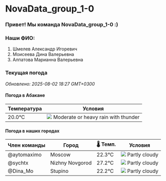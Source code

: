 # NovaData_group_1-0
### Привет! Мы команда NovaData_group_1-0 :)

### Наши ФИО:
1. Шмелев Александр Игоревич
2. Моисеева Дина Валерьевна
3. Алпатова Марианна Валерьевна

### Текущая погода
<!-- WEATHER:START -->
_Обновлено: 2025-08-02 18:27 GMT+0300_

#### Погода в Абакане

| Температура | Условия |
|-------------|----------|
| 20.0°C     | ![](https://cdn.weatherapi.com/weather/64x64/night/389.png) Moderate or heavy rain with thunder |

#### Погода в наших городах

| Член команды  | Город               | 🌡️ Темп.  | Условия          |
|---------------|---------------------|-----------|--------------------|
| @aytomaximo    | Moscow              |   22.3°C | ![](https://cdn.weatherapi.com/weather/64x64/day/116.png) Partly cloudy |
| @sychtx        | Nizhny Novgorod     |   27.2°C | ![](https://cdn.weatherapi.com/weather/64x64/day/116.png) Partly cloudy |
| @Dina_Mo       | Stupino             |   22.2°C | ![](https://cdn.weatherapi.com/weather/64x64/day/116.png) Partly cloudy |

<!-- WEATHER:END -->
